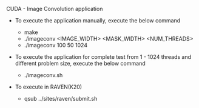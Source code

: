 CUDA - Image Convolution application 

- To execute the application manually, execute the below command
	- make
	- ./imageconv <IMAGE_WIDTH> <MASK_WIDTH> <NUM_THREADS>
	- ./imageconv 100 50 1024

- To execute the application for complete test from 1 - 1024 threads and different problem size, execute the below command
	- ./imageconv.sh
- To execute in RAVEN(K20)
	- qsub ../sites/raven/submit.sh
